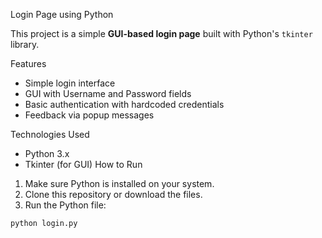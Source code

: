 Login Page using Python

This project is a simple **GUI-based login page** built with Python's `tkinter` library.

Features

- Simple login interface
- GUI with Username and Password fields
- Basic authentication with hardcoded credentials
- Feedback via popup messages

 Technologies Used

- Python 3.x
- Tkinter (for GUI)
 How to Run

1. Make sure Python is installed on your system.
2. Clone this repository or download the files.
3. Run the Python file:

```bash
python login.py
